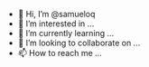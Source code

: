 - 👋 Hi, I’m @samueloq
- 👀 I’m interested in ...
- 🌱 I’m currently learning ...
- 💞️ I’m looking to collaborate on ...
- 📫 How to reach me ...

<!---
samueloq/samueloq is a ✨ special ✨ repository because its `README.md` (this file) appears on your GitHub profile.
You can click the Preview link to take a look at your changes.
--->
